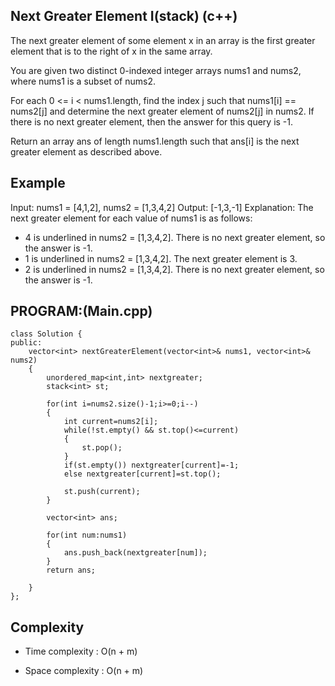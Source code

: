## Next Greater Element I(stack) (c++)

The next greater element of some element x in an array is the first greater element that is to the right of x in the same array.

You are given two distinct 0-indexed integer arrays nums1 and nums2, where nums1 is a subset of nums2.

For each 0 <= i < nums1.length, find the index j such that nums1[i] == nums2[j] and determine the next greater element of nums2[j] in nums2. If there is no next greater element, then the answer for this query is -1.

Return an array ans of length nums1.length such that ans[i] is the next greater element as described above.

## Example
Input: nums1 = [4,1,2], nums2 = [1,3,4,2]
Output: [-1,3,-1]
Explanation: The next greater element for each value of nums1 is as follows:
- 4 is underlined in nums2 = [1,3,4,2]. There is no next greater element, so the answer is -1.
- 1 is underlined in nums2 = [1,3,4,2]. The next greater element is 3.
- 2 is underlined in nums2 = [1,3,4,2]. There is no next greater element, so the answer is -1.

## PROGRAM:(Main.cpp)
```
class Solution {
public:
    vector<int> nextGreaterElement(vector<int>& nums1, vector<int>& nums2) 
    {
        unordered_map<int,int> nextgreater;
        stack<int> st;

        for(int i=nums2.size()-1;i>=0;i--)
        {
            int current=nums2[i];
            while(!st.empty() && st.top()<=current)
            {
                st.pop();
            }
            if(st.empty()) nextgreater[current]=-1;
            else nextgreater[current]=st.top();

            st.push(current);
        }

        vector<int> ans;

        for(int num:nums1)
        {
            ans.push_back(nextgreater[num]);
        }
        return ans;
         
    }
};
```
## Complexity
- Time complexity : O(n + m)

- Space complexity : O(n + m)
